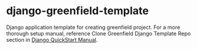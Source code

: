 # django-greenfield-template
Django application template for creating greenfield project. For a more thorough setup manual, reference Clone Greenfield Django Template Repo section in [Django QuickStart Manual](https://smartersorting.atlassian.net/wiki/spaces/ED/pages/45023478/Django+QuickStart+Manual).
